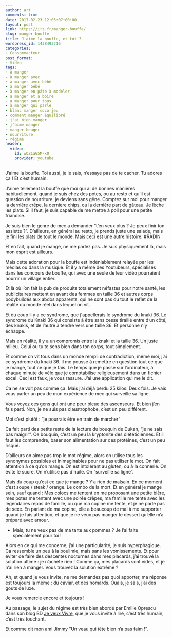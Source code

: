 ```yaml
---
author: art
comments: true
date: 2017-02-23 12:03:07+00:00
layout: post
link: https://irz.fr/manger-bouffe/
slug: manger-bouffe
title: J'aime la bouffe, et toi ?
wordpress_id: 1438493716
categories:
- Consommacteur
post_format:
- Vidéo
tags:
- à manger
- à manger avec
- à manger avec bébé
- à manger bébé
- à manger en pâte à modeler
- a manger et a boire
- a manger pour tous
- à manger qui parle
- blanc manger coco jeu
- comment manger équilibré
- j'ai bien manger
- j'aime manger
- manger bouger
- nourriture
- régime
header:
  video:
    id: wOZ1aG5M-x0
    provider: youtube
---
```


J’aime la bouffe. Toi aussi, je le sais, n’essaye pas de te cacher. Tu adores ça ! Et c’est humain.
<!-- more -->

J’aime tellement la bouffe que moi qui ai de bonnes manières habituellement, quand je suis chez des potes, ou au resto et qu’il est question de nourriture, je deviens sans gêne.
Comptez sur moi pour manger la dernière crêpe, la dernière chips, ou la dernière part de gâteau. Je lèche les plats. Si il faut, je suis capable de me mettre à poil pour une petite friandise.

Je suis bien le genre de mec a demander “t’en veux plus ? Je peux finir ton assiette ?”. D’ailleurs, en général au resto, je prends juste une salade, mais je fini les plats de tout le monde. Mais ceci est une autre histoire. #RADIN

Et en fait, quand je mange, ne me parlez pas. Je suis physiquement là, mais mon esprit est ailleurs.

Mais cette adoration pour la bouffe est indéniablement relayée par les médias ou dans la musique. Et il y a même des Youtubeurs, spécialisés dans les concours de bouffe, qui avec une seule de leur vidéo pourraient nourrir un village entier.

Et là où l’on fait la pub de produits totalement néfastes pour notre santé, les publicitaires mettent en avant des femmes en taille 36 et autres corps bodybuildés aux abdos apparents, qui ne sont pas du tout le reflet de la réalité du monde réel dans lequel on vit.

Et du coup il y a ce syndrome, que j'appellerais le syndrome du knaki 36.
Le syndrome du Knaki 36 qui consiste à être sans cesse tiraillé entre d’un côté, des knakis, et de l’autre à tendre vers une taille 36. Et personne n’y échappe.

Mais en réalité, il y a un compromis entre la knaki et la taille 36. Un juste milieu. Celui ou tu te sens bien dans ton corps, tout simplement.

Et comme on vit tous dans un monde rempli de contradiction, même moi, j’ai ce syndrome du knaki 36. Il me pousse à remettre en question tout ce que je mange, tout ce que je fais. Le temps que je passe sur l’ordinateur, à chaque minute de vélo que je comptabilise religieusement dans un fichier excel. Ceci est faux, je vous rassure. J’ai une application qui me le dit.

Ca ne se voit pas comme ça. Mais j’ai déjà perdu 25 kilos. Deux fois.
Je vais vous parler un peu de mon expérience de mec qui surveille sa ligne.

Vous voyez ces gens qui ont une peur bleue des ascenseurs. Et bien j’en fais parti. Non, je ne suis pas claustrophobe, c’est un peu différent.

Moi c’est plutôt : “je pourrais être en train de marcher”

Ca fait parti des petits reste de la lecture du bouquin de Dukan, “je ne sais pas maigrir”. Ce bouquin, c’est un peu la kryptonite des diététiciennes. Et il faut les comprendre, baser son alimentation sur des protéines, c’est un peu risqué.

D’ailleurs on aime pas trop le mot régime, alors on utilise tous les synonymes possibles et inimaginables pour ne pas utiliser le mot. On fait attention à ce qu’on mange.
On est intolérant au gluten, ou à la connerie. On évite le sucre. On n’utilise pas d’huile. On “surveille sa ligne”.

Mais du coup qu’est ce que je mange ? Y’a rien de malsain. En ce moment c’est soupe / steak / orange. Le combo de la mort. Et en général je mange sein, sauf quand :
Mes colocs me tentent en me proposant une petite bière, mes potes me tentent avec une soirée crêpes, ma famille me tente avec les légendaires repas de famille, ou que ma copine me tente, et je ne parle pas de sexe. En parlant de ma copine, elle a beaucoup de mal à me supporter quand je fais attention, et que je ne veux pas manger le dessert qu’elle m’a préparé avec amour.





  * Mais, tu ne veux pas de ma tarte aux pommes ? Je l’ai faite spécialement pour toi !



Alors en ce qui me concerne, j’ai une particularité, je suis hyperphagique. Ca ressemble un peu à la boulimie, mais sans les vomissements. Et pour éviter de faire des descentes nocturnes dans mes placards, j’ai trouvé la solution ultime : je n’achète rien ! Comme ça, mes placards sont vides, et je n’ai rien à manger. Vous trouvez la solution extrême ?

Ah, et quand je vous invite, ne me demandez pas quoi apporter, ma réponse est toujours la même : du caviar, et des homards. Ouais, je sais, j’ai des gouts de luxe.

Je vous remercie encore et toujours !

Au passage, le sujet du régime est très bien abordé par Emilie Oprescu dans son blog BD [Je veux Vivre](http://jeveuxvivre.com/), que je vous invite à lire, c’est très humain, c’est très touchant.

Et comme dit mon ami Jimmy ”Un veau qui tète bien n’a pas faim !”.
